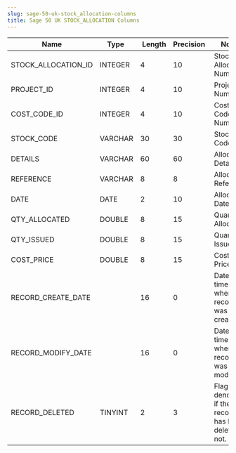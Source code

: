```yaml
---
slug: sage-50-uk-stock_allocation-columns
title: Sage 50 UK STOCK_ALLOCATION Columns
---
```

| Name | Type  |  Length | Precision  |  Notes  | Example |
| --- | --- | --- | --- | --- | --- |
| STOCK_ALLOCATION_ID | INTEGER | 4 | 10 | Stock Allocation Number |  |
| PROJECT_ID | INTEGER | 4 | 10 | Project Number |  |
| COST_CODE_ID | INTEGER | 4 | 10 | Cost Code Number |  |
| STOCK_CODE | VARCHAR | 30 | 30 | Stock Code |  |
| DETAILS | VARCHAR | 60 | 60 | Allocation Details |  |
| REFERENCE | VARCHAR | 8 | 8 | Allocation Reference |  |
| DATE | DATE | 2 | 10 | Allocation Date |  |
| QTY_ALLOCATED | DOUBLE | 8 | 15 | Quantity Allocated |  |
| QTY_ISSUED | DOUBLE | 8 | 15 | Quantity Issued |  |
| COST_PRICE | DOUBLE | 8 | 15 | Cost Price |  |
| RECORD_CREATE_DATE |  | 16 | 0 | Date and time when the record was created. |  |
| RECORD_MODIFY_DATE |  | 16 | 0 | Date and time when the record was modified. |  |
| RECORD_DELETED | TINYINT | 2 | 3 | Flag denoting if the record has been deleted or not. |  |
